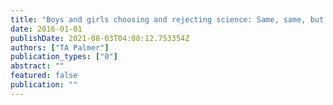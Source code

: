 ```yaml
---
title: "Boys and girls choosing and rejecting science: Same, same, but different"
date: 2016-01-01
publishDate: 2021-08-03T04:08:12.753354Z
authors: ["TA Palmer"]
publication_types: ["0"]
abstract: ""
featured: false
publication: ""
---
```


